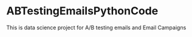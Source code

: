 # ABTestingEmailsPythonCode
This is data science project for A/B testing emails and Email Campaigns
